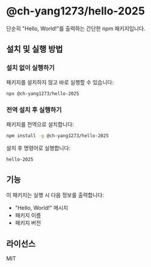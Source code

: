 # @ch-yang1273/hello-2025

단순히 "Hello, World!"를 출력하는 간단한 npm 패키지입니다.

## 설치 및 실행 방법

### 설치 없이 실행하기

패키지를 설치하지 않고 바로 실행할 수 있습니다:

```bash
npx @ch-yang1273/hello-2025
```

### 전역 설치 후 실행하기

패키지를 전역으로 설치합니다:

```bash
npm install -g @ch-yang1273/hello-2025
```

설치 후 명령어로 실행합니다:

```bash
hello-2025
```

## 기능

이 패키지는 실행 시 다음 정보를 출력합니다:
- "Hello, World!" 메시지
- 패키지 이름
- 패키지 버전

## 라이선스

MIT

